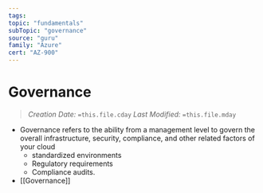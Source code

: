 ```yaml
---
tags:
topic: "fundamentals"
subTopic: "governance"
source: "guru"
family: "Azure"
cert: "AZ-900"
---
```

# Governance
> *Creation Date:* `=this.file.cday`
> *Last Modified:* `=this.file.mday`

- Governance refers to the ability from a management level to govern the overall infrastructure, security, compliance, and other related factors of your cloud
	- standardized environments
	- Regulatory requirements
	- Compliance audits.
- [[Governance]]